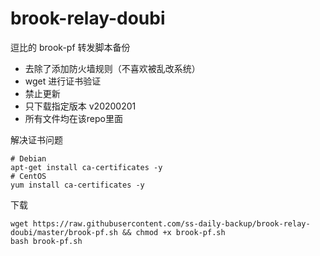 # brook-relay-doubi
逗比的 brook-pf 转发脚本备份

- 去除了添加防火墙规则（不喜欢被乱改系统）
- wget 进行证书验证
- 禁止更新
- 只下载指定版本 v20200201
- 所有文件均在该repo里面

解决证书问题
```
# Debian
apt-get install ca-certificates -y
# CentOS
yum install ca-certificates -y
```

下载
```
wget https://raw.githubusercontent.com/ss-daily-backup/brook-relay-doubi/master/brook-pf.sh && chmod +x brook-pf.sh
bash brook-pf.sh
```
